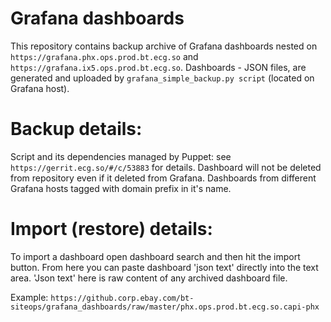 # Grafana dashboards

This repository contains backup archive of Grafana dashboards nested on 
```https://grafana.phx.ops.prod.bt.ecg.so``` and ```https://grafana.ix5.ops.prod.bt.ecg.so```.
Dashboards - JSON files, are generated and uploaded by ```grafana_simple_backup.py script``` (located on Grafana host).

# Backup details:
Script and its dependencies managed by Puppet: see ```https://gerrit.ecg.so/#/c/53883``` for details.
Dashboard will not be deleted from repository even if it deleted from Grafana.
Dashboards from different Grafana hosts tagged with domain prefix in it's name.

# Import (restore) details:
To import a dashboard open dashboard search and then hit the import button.
From here you can paste dashboard 'json text' directly into the text area.
'Json text' here is raw content of any archived dashboard file.

Example: 
``` https://github.corp.ebay.com/bt-siteops/grafana_dashboards/raw/master/phx.ops.prod.bt.ecg.so.capi-phx ```
